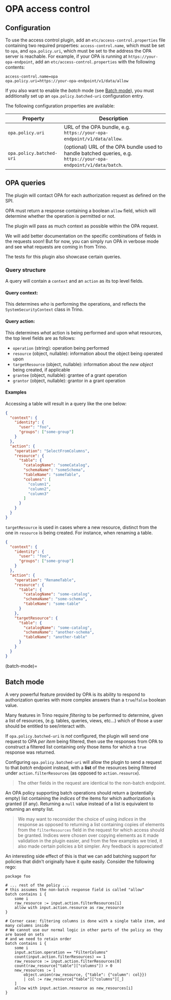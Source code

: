 # OPA access control

## Configuration

To use the access control plugin, add an `etc/access-control.properties` file
containing two required properties: `access-control.name`, which must be set
to `opa`, and `opa.policy.uri`, which must be set to the address the OPA server
is reachable. For example, if your OPA is running at `https://your-opa-endpoint`,
add an `etc/access-control.properties` with the following contents:

```properties
access-control.name=opa
opa.policy.uri=https://your-opa-endpoint/v1/data/allow
```

If you also want to enable the _batch_ mode (see [Batch mode](#batch-mode)), you must additionally set up an
`opa.policy.batched-uri` configuration entry.

The following configuration properties are available:

| Property                 | Description                                                                                           |
| ------------------------ | ----------------------------------------------------------------------------------------------------- |
| `opa.policy.uri`         | URL of the OPA bundle, e.g. `https://your-opa-endpoint/v1/data/allow`.                                |
| `opa.policy.batched-uri` | (optional) URL of the OPA bundle used to handle batched queries, e.g. `https://your-opa-endpoint/v1/data/batch`. |

## OPA queries

The plugin will contact OPA for each authorization request as defined on the SPI.

OPA must return a response containing a boolean `allow` field, which will determine whether the operation
is permitted or not.

The plugin will pass as much context as possible within the OPA request.

We will add better documentation on the specific combinations of fields in the requests soon! But for now,
you can simply run OPA in verbose mode and see what requests are coming in from Trino.

The tests for this plugin also showcase certain queries.

### Query structure

A query will contain a `context` and an `action` as its top level fields.

#### Query context:

This determines _who_ is performing the operations, and reflects the `SystemSecurityContext` class in Trino.

#### Query action:

This determines _what_ action is being performed and upon what resources, the top level fields are as follows:

- `operation` (string): operation being performed
- `resource` (object, nullable): information about the object being operated upon
- `targetResource` (object, nullable): information about the _new object_ being created, if applicable
- `grantee` (object, nullable): grantee of a grant operation
- `grantor` (object, nullable): grantor in a grant operation

#### Examples

Accessing a table will result in a query like the one below:

```json
{
  "context": {
    "identity": {
      "user": "foo",
      "groups": ["some-group"]
    }
  },
  "action": {
    "operation": "SelectFromColumns",
    "resource": {
      "table": {
        "catalogName": "someCatalog",
        "schemaName": "someSchema",
        "tableName": "someTable",
        "columns": [
          "column1",
          "column2",
          "column3"
        ]
      }
    }
  }
}
```

`targetResource` is used in cases where a new resource, distinct from the one in `resource` is being created. For instance,
when renaming a table.

```json
{
  "context": {
    "identity": {
      "user": "foo",
      "groups": ["some-group"]
    }
  },
  "action": {
    "operation": "RenameTable",
    "resource": {
      "table": {
        "catalogName": "some-catalog",
        "schemaName": "some-schema",
        "tableName": "some-table"
      }
    },
    "targetResource": {
      "table": {
        "catalogName": "some-catalog",
        "schemaName": "another-schema",
        "tableName": "another-table"
      }
    }
  }
}
```

(batch-mode)=
## Batch mode

A very powerful feature provided by OPA is its ability to respond to authorization queries with
more complex answers than a `true`/`false` boolean value.

Many features in Trino require _filtering_ to be performed to determine, given a list of resources,
(e.g. tables, queries, views, etc...) which of those a user should be entitled to see/interact with.

If `opa.policy.batched-uri` is _not_ configured, the plugin will send one request to OPA _per item_ being
filtered, then use the responses from OPA to construct a filtered list containing only those items for which
a `true` response was returned.

Configuring `opa.policy.batched-uri` will allow the plugin to send a request to that _batch_ endpoint instead,
with a **list** of the resources being filtered under `action.filterResources` (as opposed to `action.resource`).

> The other fields in the request are identical to the non-batch endpoint.

An OPA policy supporting batch operations should return a (potentially empty) list containing the _indices_
of the items for which authorization is granted (if any). Returning a `null` value instead of a list
is equivalent to returning an empty list.

> We may want to reconsider the choice of using _indices_ in the response as opposed to returning a list
> containing copies of elements from the `filterResources` field in the request for which access should
> be granted. Indices were chosen over copying elements as it made validation in the plugin easier,
> and from the few examples we tried, it also made certain policies a bit simpler. Any feedback is appreciated!

An interesting side effect of this is that we can add batching support for policies that didn't originally
have it quite easily. Consider the following rego:

```rego
package foo

# ... rest of the policy ...
# this assumes the non-batch response field is called "allow"
batch contains i {
    some i
    raw_resource := input.action.filterResources[i]
    allow with input.action.resource as raw_resource
}

# Corner case: filtering columns is done with a single table item, and many columns inside
# We cannot use our normal logic in other parts of the policy as they are based on sets
# and we need to retain order
batch contains i {
    some i
    input.action.operation == "FilterColumns"
    count(input.action.filterResources) == 1
    raw_resource := input.action.filterResources[0]
    count(raw_resource["table"]["columns"]) > 0
    new_resources := [
        object.union(raw_resource, {"table": {"column": col}})
        | col := raw_resource["table"]["columns"][_]
    ]
    allow with input.action.resource as new_resources[i]
}
```
